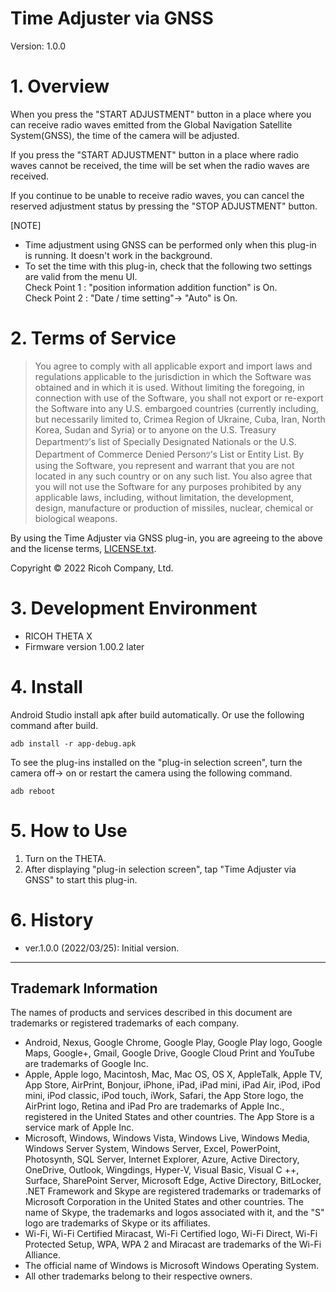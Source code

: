 # Time Adjuster via GNSS

Version: 1.0.0

# 1. Overview

When you press the "START ADJUSTMENT" button in a place where you can receive radio waves emitted from the Global Navigation Satellite System(GNSS), the time of the camera will be adjusted.

If you press the "START ADJUSTMENT" button in a place where radio waves cannot be received, the time will be set when the radio waves are received.

If you continue to be unable to receive radio waves, you can cancel the reserved adjustment status by pressing the "STOP ADJUSTMENT" button.


[NOTE]

- Time adjustment using GNSS can be performed only when this plug-in is running. It doesn't work in the background.
- To set the time with this plug-in, check that the following two settings are valid from the menu UI.<br>Check Point 1 : "position information addition function" is On.<br>Check Point 2 : "Date / time setting"-> "Auto" is On.



# 2. Terms of Service

> You agree to comply with all applicable export and import laws and regulations applicable to the jurisdiction in which the Software was obtained and in which it is used. Without limiting the foregoing, in connection with use of the Software, you shall not export or re-export the Software  into any U.S. embargoed countries (currently including, but necessarily limited to, Crimea  Region of Ukraine, Cuba, Iran, North Korea, Sudan and Syria) or  to anyone on the U.S. Treasury Departmentﾂ’s list of Specially Designated Nationals or the U.S. Department of Commerce Denied Personﾂ’s List or Entity List. By using the Software, you represent and warrant that you are not located in any such country or on any such list. You also agree that you will not use the Software for any purposes prohibited by any applicable laws, including, without limitation, the development, design, manufacture or production of missiles, nuclear, chemical or biological weapons.

By using the Time Adjuster via GNSS plug-in, you are agreeing to the above and the license terms, [LICENSE.txt](LICENSE.txt).

Copyright &copy; 2022 Ricoh Company, Ltd.

# 3. Development Environment

* RICOH THETA X 
* Firmware version 1.00.2 later


# 4. Install
Android Studio install apk after build automatically. Or use the following command after build.

```
adb install -r app-debug.apk
```

To see the plug-ins installed on the "plug-in selection screen", turn the camera off-> on or restart the camera using the following command.

```
adb reboot
```


# 5. How to Use

1. Turn on the THETA.
2. After displaying "plug-in selection screen", tap "Time Adjuster via GNSS" to start this plug-in.


# 6. History
* ver.1.0.0 (2022/03/25): Initial version.

---

## Trademark Information

The names of products and services described in this document are trademarks or registered trademarks of each company.

* Android, Nexus, Google Chrome, Google Play, Google Play logo, Google Maps, Google+, Gmail, Google Drive, Google Cloud Print and YouTube are trademarks of Google Inc.
* Apple, Apple logo, Macintosh, Mac, Mac OS, OS X, AppleTalk, Apple TV, App Store, AirPrint, Bonjour, iPhone, iPad, iPad mini, iPad Air, iPod, iPod mini, iPod classic, iPod touch, iWork, Safari, the App Store logo, the AirPrint logo, Retina and iPad Pro are trademarks of Apple Inc., registered in the United States and other countries. The App Store is a service mark of Apple Inc.
* Microsoft, Windows, Windows Vista, Windows Live, Windows Media, Windows Server System, Windows Server, Excel, PowerPoint, Photosynth, SQL Server, Internet Explorer, Azure, Active Directory, OneDrive, Outlook, Wingdings, Hyper-V, Visual Basic, Visual C ++, Surface, SharePoint Server, Microsoft Edge, Active Directory, BitLocker, .NET Framework and Skype are registered trademarks or trademarks of Microsoft Corporation in the United States and other countries. The name of Skype, the trademarks and logos associated with it, and the "S" logo are trademarks of Skype or its affiliates.
* Wi-Fi, Wi-Fi Certified Miracast, Wi-Fi Certified logo, Wi-Fi Direct, Wi-Fi Protected Setup, WPA, WPA 2 and Miracast are trademarks of the Wi-Fi Alliance.
* The official name of Windows is Microsoft Windows Operating System.
* All other trademarks belong to their respective owners.
